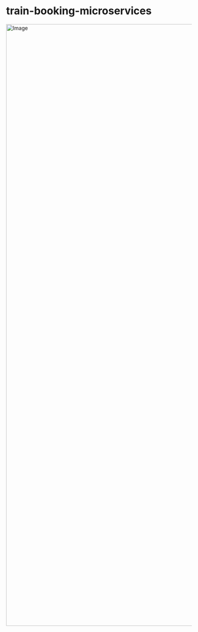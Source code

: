 # train-booking-microservices

<img width="3840" height="1627" alt="Image" src="https://github.com/user-attachments/assets/5ddc05c8-1780-4813-b5c2-8b6877adba06" /> 

